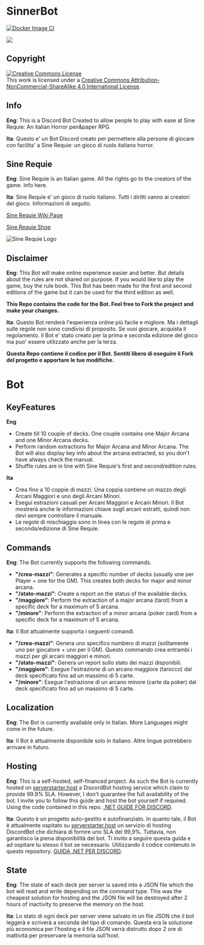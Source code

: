 # SinnerBot

[![Docker Image CI](https://github.com/alessiofilippin/sinner-bot/actions/workflows/dotnet.yml/badge.svg?branch=main)](https://github.com/alessiofilippin/sinner-bot/actions/workflows/dotnet.yml)

<a href="https://discordbotlist.com/bots/1033394018459074650"><img src="https://discordbotlist.com/api/v1/bots/1033394018459074650/widget"></a>


## Copyright

<a rel="license" href="http://creativecommons.org/licenses/by-nc-sa/4.0/"><img alt="Creative Commons License" style="border-width:0" src="https://i.creativecommons.org/l/by-nc-sa/4.0/88x31.png" /></a><br />This work is licensed under a <a rel="license" href="http://creativecommons.org/licenses/by-nc-sa/4.0/">Creative Commons Attribution-NonCommercial-ShareAlike 4.0 International License</a>.

## Info

**Eng**: This is a Discord Bot Created to allow people to play with ease at Sine Requie: An italian Horror pen&paper RPG.

**Ita**: Questo e' un Bot Discord creato per permettere alla persone di giocare con facilita' a Sine Requie: un gioco di ruolo italiano horror.

## Sine Requie

**Eng**: Sine Requie is an Italian game. All the rights go to the creators of the game. Info here.

**Ita**: Sine Requie e' un gioco di ruolo italiano. Tutti i diritti vanno ai creatori del gioco. Informazioni di seguito.

[Sine Requie Wiki Page](https://it.wikipedia.org/wiki/Sine_Requie)

[Sine Requie Shop](https://www.serpentarium.net/shop)

<img alt="Sine Requie Logo" style="border-width:0" src="https://static.wixstatic.com/media/5738c7_58db52d69ba642b5b607e3daa9951da2~mv2.jpg/v1/fill/w_740,h_330,al_c,q_80,usm_0.66_1.00_0.01,enc_auto/5738c7_58db52d69ba642b5b607e3daa9951da2~mv2.jpg" />

## Disclaimer

**Eng**: This Bot will make online experience easier and better. But details about the rules are not shared on purpose. If you would like to play the game, buy the rule book. This Bot has been made for the first and second editions of the game but it can be used for the third edition as well.

**This Repo contains the code for the Bot. Feel free to Fork the project and make your changes.**

**Ita**: Questo Bot renderà l'esperienza online più facile e migliore. Ma i dettagli sulle regole non sono condivisi di proposito. Se vuoi giocare, acquista il regolamento. Il Bot e' stato creato per la prima e seconda edizione del gioco ma puo' essere utilizzato anche per la terza.


**Questa Repo contiene il codice per il Bot. Sentiti libero di eseguire il Fork del progetto e apportare le tue modifiche.**

# Bot

## KeyFeatures

**Eng**
- Create till 10 couple of decks. One couple contains one Major Arcana and one Minor Arcana decks.
- Perform random extractions for Major Arcana and Minor Arcana. The Bot will also display key info about the arcana extracted, so you don't have always check the manual.
- Shuffle rules are in line with Sine Requie's first and second/edition rules.

**Ita**
- Crea fino a 10 coppie di mazzi. Una coppia contiene un mazzo degli Arcani Maggiori e uno degli Arcani Minori.
- Esegui estrazioni casuali per Arcani Maggiori e Arcani Minori. Il Bot mostrerà anche le informazioni chiave sugli arcani estratti, quindi non devi sempre controllare il manuale.
- Le regole di mischiaggio sono in linea con le regole di prima e seconda/edizione di Sine Requie.

## Commands

**Eng**: The Bot currently supports the following commands.


- **"/crea-mazzi"**:  Generates a specific number of decks (usually one per Player + one for the GM). This creates both decks for major and minor arcana.
- **"/stato-mazzi"**: Create a report on the status of the available decks.
- **"/maggiore"**:  Perform the extraction of a major arcana (tarot) from a specific deck for a maximum of 5 arcana.
- **"/minore"**:  Perform the extraction of a minor arcana (poker card) from a specific deck for a maximum of 5 arcana.


**Ita**: Il Bot attualmente supporta i seguenti comandi.


- **"/crea-mazzi"**:  Genera uno specifico numbero di mazzi (solitamente uno per giocatore + uno per il GM). Questo commando crea entrambi i mazzi per gli arcani maggiori e minori.
- **"/stato-mazzi"**: Genera un report sullo stato dei mazzi disponibili.
- **"/maggiore"**:  Esegue l'estrazione di un arcano maggiore (tarocco) dal deck specificato fino ad un massimo di 5 carte.
- **"/minore"**: Esegue l'estrazione di un arcano minore (carte da poker) dal deck specificato fino ad un massimo di 5 carte.

## Localization

**Eng**: The Bot is currently available only in Italian. More Languages might come in the future.

**Ita**: Il Bot è attualmente disponibile solo in italiano. Altre lingue potrebbero arrivare in futuro.

## Hosting

**Eng**: This is a self-hosted, self-financed project. As such the Bot is currently hosted on [serverstarter.host](https://serverstarter.host/clients/) a DiscordBot hosting service which claim to provide 99.9% SLA. However, I don't guarantee the full availability of the bot. I invite you to follow this guide and host the bot yourself if required. Using the code contained in this repo. [.NET GUIDE FOR DISCORD](https://discordnet.dev/guides/getting_started/first-bot.html).

**Ita**: Questo è un progetto auto-gestito e autofinanziato. In quanto tale, il Bot è attualmente ospitato su [serverstarter.host](https://serverstarter.host/clients/) un servizio di hosting DiscordBot che dichiara di fornire uno SLA del 99,9%. Tuttavia, non garantisco la piena disponibilità del bot. Ti invito a seguire questa guida e ad ospitare tu stesso il bot se necessario. Utilizzando il codice contenuto in questo repository. [GUIDA .NET PER DISCORD](https://discordnet.dev/guides/getting_started/first-bot.html).

## State

**Eng**: The state of each deck per server is saved into a JSON file which the bot will read and write depending on the command type. This was the cheapest solution for hosting and the JSON file will be destroyed after 2 hours of inactivity to preserve the memory on the host.

**Ita**: Lo stato di ogni deck per server viene salvato in un file JSON che il bot leggerà e scriverà a seconda del tipo di comando. Questa era la soluzione più economica per l'hosting e il file JSON verrà distrutto dopo 2 ore di inattività per preservare la memoria sull'host.


